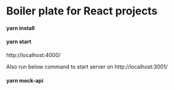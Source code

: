 # Boiler plate for React projects

#### yarn install

#### yarn start

http://localhost:4000/

Also run below command to start server on http://localhost:3001/

#### yarn mock-api
